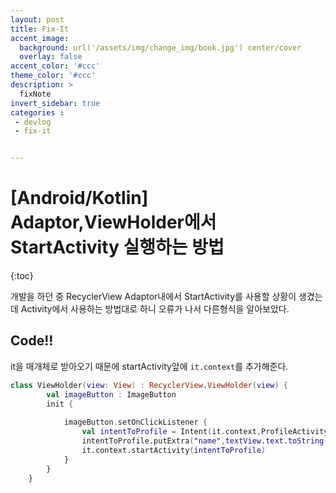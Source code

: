 ```yaml
---
layout: post
title: Fix-It
accent_image: 
  background: url('/assets/img/change_img/book.jpg') center/cover
  overlay: false
accent_color: '#ccc'
theme_color: '#ccc'
description: >
  fixNote
invert_sidebar: true
categories :
 - devlog
 - fix-it


---
```


# [Android/Kotlin] Adaptor,ViewHolder에서 StartActivity 실행하는 방법

{:toc}

개발을 하던 중 RecyclerView Adaptor내에서 StartActivity를 사용할 상황이 생겼는데 Activity에서 사용하는 방법대로 하니 오류가 나서 다른형식을 알아보았다.

## Code!!

it을 매개체로 받아오기 때문에 startActivity앞에 `it.context`를 추가해준다.

```kotlin
class ViewHolder(view: View) : RecyclerView.ViewHolder(view) {
        val imageButton : ImageButton
        init {
           
            imageButton.setOnClickListener {
                val intentToProfile = Intent(it.context,ProfileActivity::class.java)
                intentToProfile.putExtra("name",textView.text.toString())
                it.context.startActivity(intentToProfile)
            }
        }
    }
```

